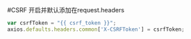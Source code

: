#CSRF
开启并默认添加在request.headers
```javascript
var csrfToken = "{{ csrf_token }}";
axios.defaults.headers.common['X-CSRFToken'] = csrfToken;
```
